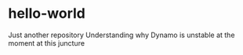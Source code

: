 # hello-world
Just another repository
Understanding why Dynamo is unstable at the moment at this juncture
